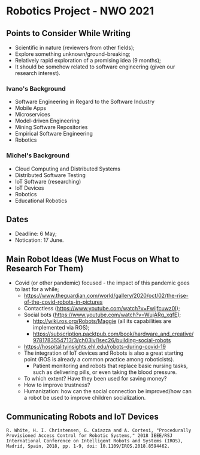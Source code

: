 # Robotics Project - NWO 2021

## Points to Consider While Writing

- Scientific in nature (reviewers from other fields);
- Explore something unknown/ground-breaking;
- Relatively rapid exploration of a promising idea (9 months);
- It should be somehow related to software engineering (given our research interest).

### Ivano's Background
- Software Engineering in Regard to the Software Industry
- Mobile Apps
- Microservices
- Model-driven Engineering
- Mining Software Repositories
- Empirical Software Engineering
- Robotics


### Michel's Background
- Cloud Computing and Distributed Systems
- Distributed Software Testing
- IoT Software (researching)
- IoT Devices
- Robotics
- Educational Robotics

## Dates
- Deadline: 6 May;
- Notication: 17 June.

## Main Robot Ideas (We Must Focus on What to Research For Them)
- Covid (or other pandemic) focused - the impact of this pandemic goes to last for a while;
  - https://www.theguardian.com/world/gallery/2020/oct/02/the-rise-of-the-covid-robots-in-pictures
  - Contactless (https://www.youtube.com/watch?v=Fwijfcuwz0I);
  - Social bots (https://www.youtube.com/watch?v=WujARg_xqfE);
    - http://wiki.ros.org/Robots/Maggie (all its capabilities are implemented via ROS); 
    - https://subscription.packtpub.com/book/hardware_and_creative/9781783554713/3/ch03lvl1sec26/building-social-robots
  - https://hospitalityinsights.ehl.edu/robots-during-covid-19
  - The integration of IoT devices and Robots is also a great starting point (ROS is already a common practice among roboticists).
    - Patient monitoring and robots that replace basic nursing tasks, such as delivering pills, or even taking the blood pressure.
  - To which extent? Have they been used for saving money?
  - How to improve trustness?
  - Humanization: how can the social connection be improved/how can a robot be used to improve children socialization.

## Communicating Robots and IoT Devices

```
R. White, H. I. Christensen, G. Caiazza and A. Cortesi, "Procedurally Provisioned Access Control for Robotic Systems," 2018 IEEE/RSJ International Conference on Intelligent Robots and Systems (IROS), Madrid, Spain, 2018, pp. 1-9, doi: 10.1109/IROS.2018.8594462.


```
